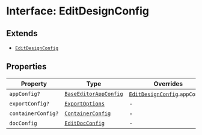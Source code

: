 # Interface: EditDesignConfig

## Extends

- [`EditDesignConfig`](../../../../editor/design-config-types/interfaces/edit-design-config.md)

## Properties

| Property | Type | Overrides | Inherited from |
| ------ | ------ | ------ | ------ |
| `appConfig?` | [`BaseEditorAppConfig`](../../../../editor/app-config-types/interfaces/base-editor-app-config.md) | [`EditDesignConfig`](../../../../editor/design-config-types/interfaces/edit-design-config.md).`appConfig` | - |
| `exportConfig?` | [`ExportOptions`](../../../../export-config-types/type-aliases/export-options.md) | - | [`EditDesignConfig`](../../../../editor/design-config-types/interfaces/edit-design-config.md).`exportConfig` |
| `containerConfig?` | [`ContainerConfig`](../../../../container-config-types/type-aliases/container-config.md) | - | [`EditDesignConfig`](../../../../editor/design-config-types/interfaces/edit-design-config.md).`containerConfig` |
| `docConfig` | [`EditDocConfig`](../../../../editor/doc-config-types/interfaces/edit-doc-config.md) | - | [`EditDesignConfig`](../../../../editor/design-config-types/interfaces/edit-design-config.md).`docConfig` |
